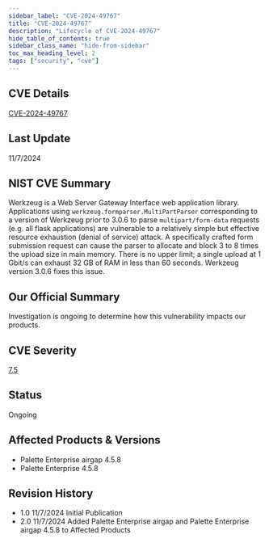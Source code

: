 ```yaml
---
sidebar_label: "CVE-2024-49767"
title: "CVE-2024-49767"
description: "Lifecycle of CVE-2024-49767"
hide_table_of_contents: true
sidebar_class_name: "hide-from-sidebar"
toc_max_heading_level: 2
tags: ["security", "cve"]
---
```


## CVE Details

[CVE-2024-49767](https://nvd.nist.gov/vuln/detail/CVE-2024-49767)

## Last Update

11/7/2024

## NIST CVE Summary

Werkzeug is a Web Server Gateway Interface web application library. Applications using
`werkzeug.formparser.MultiPartParser` corresponding to a version of Werkzeug prior to 3.0.6 to parse
`multipart/form-data` requests (e.g. all flask applications) are vulnerable to a relatively simple but effective
resource exhaustion (denial of service) attack. A specifically crafted form submission request can cause the parser to
allocate and block 3 to 8 times the upload size in main memory. There is no upper limit; a single upload at 1 Gbit/s can
exhaust 32 GB of RAM in less than 60 seconds. Werkzeug version 3.0.6 fixes this issue.

## Our Official Summary

Investigation is ongoing to determine how this vulnerability impacts our products.

## CVE Severity

[7.5](https://nvd.nist.gov/vuln/detail/CVE-2024-49767)

## Status

Ongoing

## Affected Products & Versions

- Palette Enterprise airgap 4.5.8
- Palette Enterprise 4.5.8

## Revision History

- 1.0 11/7/2024 Initial Publication
- 2.0 11/7/2024 Added Palette Enterprise airgap and Palette Enterprise airgap 4.5.8 to Affected Products
